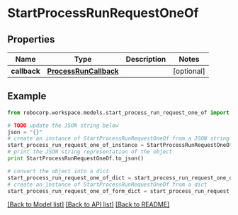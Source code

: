 # StartProcessRunRequestOneOf


## Properties
Name | Type | Description | Notes
------------ | ------------- | ------------- | -------------
**callback** | [**ProcessRunCallback**](ProcessRunCallback.md) |  | [optional] 

## Example

```python
from robocorp.workspace.models.start_process_run_request_one_of import StartProcessRunRequestOneOf

# TODO update the JSON string below
json = "{}"
# create an instance of StartProcessRunRequestOneOf from a JSON string
start_process_run_request_one_of_instance = StartProcessRunRequestOneOf.from_json(json)
# print the JSON string representation of the object
print StartProcessRunRequestOneOf.to_json()

# convert the object into a dict
start_process_run_request_one_of_dict = start_process_run_request_one_of_instance.to_dict()
# create an instance of StartProcessRunRequestOneOf from a dict
start_process_run_request_one_of_form_dict = start_process_run_request_one_of.from_dict(start_process_run_request_one_of_dict)
```
[[Back to Model list]](../README.md#documentation-for-models) [[Back to API list]](../README.md#documentation-for-api-endpoints) [[Back to README]](../README.md)


